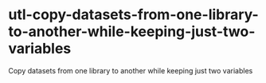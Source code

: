 # utl-copy-datasets-from-one-library-to-another-while-keeping-just-two-variables
Copy datasets from one library to another while keeping just two variables
